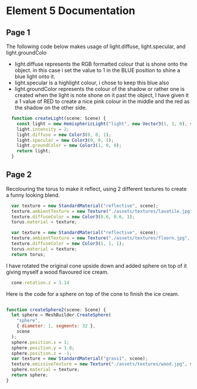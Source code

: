 # Element 5 Documentation

## Page 1

The following code below makes usage of light.diffuse, light.specular, and light.groundColo

- light.diffuse represents the RGB formatted colour that is shone onto the object. in this case i set the value to 1 in the BLUE position to shine a blue light onto it.
- light.specular is a highlight colour, i chose to keep this blue also
- light.groundColor represents the colour of the shadow or rather one is created when the light is note shone on it past the object, I have given it a 1 value of RED to create a nice pink colour in the middle and the red as the shadow on the other side.

```js
  function createLight(scene: Scene) {
    const light = new HemisphericLight("light", new Vector3(1, 1, 0), scene);
    light.intensity = 2;
    light.diffuse = new Color3(0, 0, 1);
    light.specular = new Color3(0, 0, 1);
    light.groundColor = new Color3(1, 0, 0);
    return light;
  }
```


## Page 2

Recolouring the torus to make it reflect, using 2 different textures to create a funny looking blend.
```js
  var texture = new StandardMaterial("reflective", scene);
  texture.ambientTexture = new Texture("./assets/textures/lavatile.jpg", scene);
  texture.diffuseColor = new Color3(0.6, 0.6, 1);
  torus.material = texture;

  var texture = new StandardMaterial("reflective", scene);
  texture.ambientTexture = new Texture("./assets/textures/floorn.jpg", scene);
  texture.diffuseColor = new Color3(1, 1, 1);
  torus.material = texture;
  return torus;
```

I have rotated the original cone upside down and added sphere on top of it giving myself a wood flavoured ice cream.
```js
  cone.rotation.z = 3.14
```

Here is the code for a sphere on top of the cone to finish the ice cream.

```js

function createSphere2(scene: Scene) {
  let sphere = MeshBuilder.CreateSphere(
    "sphere",
    { diameter: 1, segments: 32 },
    scene
  );
  sphere.position.x = 1;
  sphere.position.y = 1.8;
  sphere.position.z = -1;
  var texture = new StandardMaterial("grass1", scene);
  texture.emissiveTexture = new Texture("./assets/textures/wood.jpg", scene);
  sphere.material = texture;
  return sphere;
}

```
